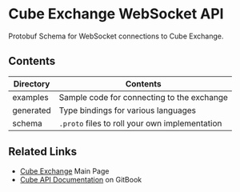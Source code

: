 # Cube Exchange WebSocket API

Protobuf Schema for WebSocket connections to Cube Exchange.

## Contents
| Directory | Contents                                       |
|-----------|------------------------------------------------|
| examples  | Sample code for connecting to the exchange     |
| generated | Type bindings for various languages            |
| schema    | `.proto` files to roll your own implementation |

## Related Links
- [Cube Exchange](https://www.cube.exchange/) Main Page
- [Cube API Documentation](https://cubexch.gitbook.io/cube-api) on GitBook
